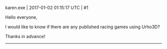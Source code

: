 karen.exe | 2017-01-02 01:15:17 UTC | #1

Hello everyone,

I would like to know if there are any published racing games using Urho3D?

Thanks in advance!

-------------------------

